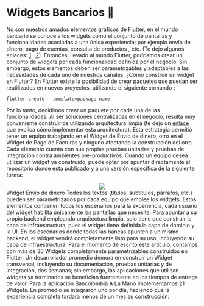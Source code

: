 # Widgets Bancarios 🎯

No son nuestros amados elementos gráficos de Flutter, en el mundo bancario se conoce a los widgets como el conjunto de pantallas y funcionalidades asociadas a una única experiencia; por ejemplo envío de dinero, pago de cuentas, consulta de productos , etc. (Te dejo algunos enlaces: [1](https://www.frontwavecu.com/Your-Money/Manage/Digital-Banking/Digital-Banking-Help/Widgets) , [2](https://medium.com/xebia-engineering/previewing-backbase-widgets-using-storybook-483d00af2e5a)).
Entonces, llevado al mundo Flutter, podríamos crear un conjunto de widgets por cada funcionalidad definida por el negocio. Sin embargo, estos elementos deben ser parametrizables y adaptables a las necesidades de cada uno de nuestros canales.
¿Cómo construir un widget en Flutter?
En Flutter existe la posibilidad de crear paquetes que puedan ser reutilizados en nuevos proyectos, utilizando el siguiente comando :
```
flutter create --template=package name
```
Por lo tanto, decidimos crear un paquete por cada una de las funcionalidades. Al ser soluciones centralizadas en el negocio, resulta muy conveniente construirlos utilizando arquitectura limpia (te dejo un [enlace](https://medium.com/bancolombia-tech/deber%C3%ADas-implementar-arquitectura-limpia-en-flutter-a0e1631de5d2) que explica cómo implementar esta arquitectura).
Esta estrategia permitió tener un equipo trabajando en el Widget de Envío de dinero, otro en el Widget de Pago de Facturas y ninguno afectando la construcción del otro. Cada elemento cuenta con sus propias pruebas unitarias y pruebas de integración contra ambientes pre-productivos.
Cuando un equipo desea utilizar un widget ya construido, puede optar por apuntar directamente al repositorio donde esta publicado y a una versión específica de la siguiente forma:

<div align= "center">
<IMG  src="https://miro.medium.com/max/180/0*Vtf-hS7Vc-5KuCGD.gif"/>
</div>
Widget Envio de dinero
Todos los textos (títulos, subtítulos, párrafos, etc.) pueden ser parametrizados por cada equipo que emplee los widgets. Estos elementos contienen todos los escenarios para la experiencia, cada usuario del widget habilita únicamente las pantallas que necesita. Para apuntar a su propio backend empleando arquitectura limpia, solo tiene que construir la capa de infraestructura, pues el widget tiene definida la capa de dominio y la UI. En los escenarios donde todas las bancas apunten a un mismo backend, el widget vendrá completamente listo para su uso, incluyendo su capa de infraestructura.
Para el momento de escrito este artículo, contamos con más de 36 Widgets completamente parametrizables construidos en Flutter. Un desarrollador promedio demora en construir un Widget transversal, incluyendo su documentación, pruebas unitarias y de integración, dos semanas; sin embargo, las aplicaciones que utilizan widgets ya terminados se benefician fuertemente en los tiempos de entrega de valor.
Para la aplicación Bancolombia A La Mano implementamos 21 Widgets. En promedio se integraron uno por día, haciendo que la experiencia completa tardara menos de un mes su construcción.
